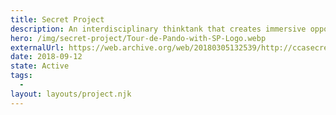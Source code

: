 ```yaml
---
title: Secret Project
description: An interdisciplinary thinktank that creates immersive opportunities for participants to break away from status-quo thinking while working on vexing real-world problems.
hero: /img/secret-project/Tour-de-Pando-with-SP-Logo.webp
externalUrl: https://web.archive.org/web/20180305132539/http://ccasecretproject.org/
date: 2018-09-12
state: Active
tags:
  -
layout: layouts/project.njk
---
```

